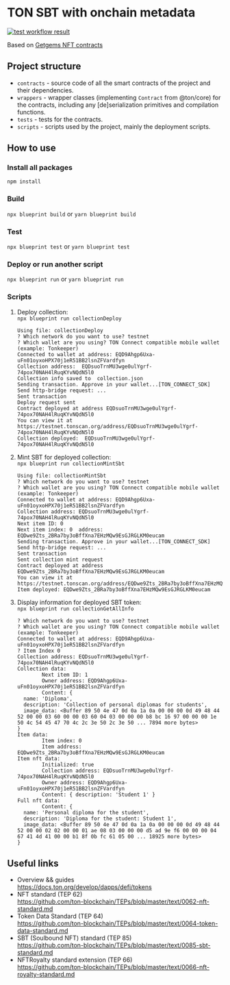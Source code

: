 # TON SBT with onchain metadata
[![test workflow result](https://github.com/Stanislav-Povolotsky/ton--sbt-onchain/actions/workflows/test.yml/badge.svg)](https://github.com/Stanislav-Povolotsky/ton--sbt-onchain/actions/workflows/test.yml)

Based on [Getgems NFT contracts](https://github.com/getgems-io/nft-contracts/)

## Project structure

-   `contracts` - source code of all the smart contracts of the project and their dependencies.
-   `wrappers` - wrapper classes (implementing `Contract` from @ton/core) for the contracts, including any [de]serialization primitives and compilation functions.
-   `tests` - tests for the contracts.
-   `scripts` - scripts used by the project, mainly the deployment scripts.

## How to use

### Install all packages

`npm install`

### Build

`npx blueprint build` or `yarn blueprint build`

### Test

`npx blueprint test` or `yarn blueprint test`

### Deploy or run another script

`npx blueprint run` or `yarn blueprint run`

### Scripts

1. Deploy collection:  
   `npx blueprint run collectionDeploy`
   ```shell
   Using file: collectionDeploy
   ? Which network do you want to use? testnet
   ? Which wallet are you using? TON Connect compatible mobile wallet (example: Tonkeeper)
   Connected to wallet at address: EQD9Ahgp6Uxa-uFn01oyxoHPX70j1eR51BB2lsnZFVardfyn
   Collection address:  EQDsuoTrnMU3wge0ulYgrf-74pox70NAH4lRuqKYvNQdN5l0
   Collection info saved to  collection.json
   Sending transaction. Approve in your wallet...[TON_CONNECT_SDK] Send http-bridge request: ...
   Sent transaction
   Deploy request sent
   Contract deployed at address EQDsuoTrnMU3wge0ulYgrf-74pox70NAH4lRuqKYvNQdN5l0
   You can view it at https://testnet.tonscan.org/address/EQDsuoTrnMU3wge0ulYgrf-74pox70NAH4lRuqKYvNQdN5l0
   Collection deployed:  EQDsuoTrnMU3wge0ulYgrf-74pox70NAH4lRuqKYvNQdN5l0
   ```
3. Mint SBT for deployed collection:  
   `npx blueprint run collectionMintSbt`
   ```shell
   Using file: collectionMintSbt
   ? Which network do you want to use? testnet
   ? Which wallet are you using? TON Connect compatible mobile wallet (example: Tonkeeper)
   Connected to wallet at address: EQD9Ahgp6Uxa-uFn01oyxoHPX70j1eR51BB2lsnZFVardfyn
   Collection address: EQDsuoTrnMU3wge0ulYgrf-74pox70NAH4lRuqKYvNQdN5l0
   Next item ID: 0
   Next item index: 0  address: EQDwe9Zts_2BRa7by3oBffXna7EHzMQw9EsGJRGLKM0eucam
   Sending transaction. Approve in your wallet...[TON_CONNECT_SDK] Send http-bridge request: ...
   Sent transaction
   Sent collection mint request
   Contract deployed at address EQDwe9Zts_2BRa7by3oBffXna7EHzMQw9EsGJRGLKM0eucam
   You can view it at https://testnet.tonscan.org/address/EQDwe9Zts_2BRa7by3oBffXna7EHzMQw9EsGJRGLKM0eucam
   Item deployed: EQDwe9Zts_2BRa7by3oBffXna7EHzMQw9EsGJRGLKM0eucam
   ```
5. Display information for deployed SBT token:  
   `npx blueprint run collectionGetAllInfo`
   ```shell
   ? Which network do you want to use? testnet
   ? Which wallet are you using? TON Connect compatible mobile wallet (example: Tonkeeper)
   Connected to wallet at address: EQD9Ahgp6Uxa-uFn01oyxoHPX70j1eR51BB2lsnZFVardfyn
   ? Item Index 0
   Collection address: EQDsuoTrnMU3wge0ulYgrf-74pox70NAH4lRuqKYvNQdN5l0
   Collection data:
           Next item ID: 1
           Owner address: EQD9Ahgp6Uxa-uFn01oyxoHPX70j1eR51BB2lsnZFVardfyn
           Content: {
     name: 'Diploma',
     description: 'Collection of personal diplomas for students',
     image_data: <Buffer 89 50 4e 47 0d 0a 1a 0a 00 00 00 0d 49 48 44 52 00 00 03 60 00 00 03 60 04 03 00 00 00 b8 bc 16 97 00 00 00 1e 50 4c 54 45 47 70 4c 2c 3e 50 2c 3e 50 ... 7894 more bytes>
   }
   Item data:
           Item index: 0
           Item address: EQDwe9Zts_2BRa7by3oBffXna7EHzMQw9EsGJRGLKM0eucam
   Item nft data:
           Initialized: true
           Collection address: EQDsuoTrnMU3wge0ulYgrf-74pox70NAH4lRuqKYvNQdN5l0
           Owner address: EQD9Ahgp6Uxa-uFn01oyxoHPX70j1eR51BB2lsnZFVardfyn
           Content: { description: 'Student 1' }
   Full nft data:
           Content: {
     name: 'Personal diploma for the student',
     description: 'Diploma for the student: Student 1',
     image_data: <Buffer 89 50 4e 47 0d 0a 1a 0a 00 00 00 0d 49 48 44 52 00 00 02 02 00 00 01 ae 08 03 00 00 00 d5 ad 9e f6 00 00 00 04 67 41 4d 41 00 00 b1 8f 0b fc 61 05 00 ... 18925 more bytes>
   }
   ```

## Useful links

- Overview && guides  
  https://docs.ton.org/develop/dapps/defi/tokens
- NFT standard (TEP 62)  
  https://github.com/ton-blockchain/TEPs/blob/master/text/0062-nft-standard.md
- Token Data Standard (TEP 64)  
  https://github.com/ton-blockchain/TEPs/blob/master/text/0064-token-data-standard.md
- SBT (Soulbound NFT) standard (TEP 85)  
  https://github.com/ton-blockchain/TEPs/blob/master/text/0085-sbt-standard.md
- NFTRoyalty standard extension (TEP 66)  
  https://github.com/ton-blockchain/TEPs/blob/master/text/0066-nft-royalty-standard.md
